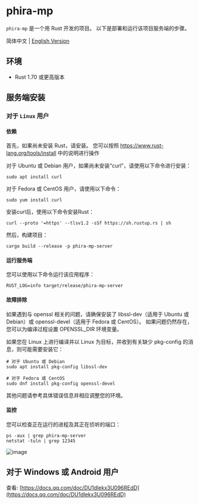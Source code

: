 # phira-mp

`phira-mp` 是一个用 Rust 开发的项目。 以下是部署和运行该项目服务端的步骤。

简体中文 | [English Version](README.md)
## 环境

- Rust 1.70 或更高版本

## 服务端安装
### 对于 `Linux` 用户
#### 依赖
首先，如果尚未安装 Rust，请安装。 您可以按照 https://www.rust-lang.org/tools/install 中的说明进行操作

对于 Ubuntu 或 Debian 用户，如果尚未安装“curl”，请使用以下命令进行安装：

```shell
sudo apt install curl
```
对于 Fedora 或 CentOS 用户，请使用以下命令：
```shell
sudo yum install curl
```
安装curl后，使用以下命令安装Rust：
```shell
curl --proto '=https' --tlsv1.2 -sSf https://sh.rustup.rs | sh
```
然后，构建项目：
```shell
cargo build --release -p phira-mp-server
```
#### 运行服务端
您可以使用以下命令运行该应用程序：
```shell
RUST_LOG=info target/release/phira-mp-server
```

#### 故障排除
如果遇到与 openssl 相关的问题，请确保安装了 libssl-dev（适用于 Ubuntu 或 Debian）或 openssl-devel（适用于 Fedora 或 CentOS）。 如果问题仍然存在，您可以为编译过程设置 OPENSSL_DIR 环境变量。

如果您在 Linux 上进行编译并以 Linux 为目标，并收到有关缺少 pkg-config 的消息，则可能需要安装它：

```shell
# 对于 Ubuntu 或 Debian
sudo apt install pkg-config libssl-dev 

# 对于 Fedora 或 CentOS
sudo dnf install pkg-config openssl-devel
```
其他问题请参考具体错误信息并相应调整您的环境。

#### 监控
您可以检查正在运行的进程及其正在侦听的端口：
```shell
ps -aux | grep phira-mp-server
netstat -tuln | grep 12345
```
![image](https://github.com/okatu-loli/phira-mp/assets/53247097/b533aee7-03c2-4920-aae9-a0b9e70ed576)

## 对于 Windows 或 Android 用户
查看: [https://docs.qq.com/doc/DU1dlekx3U096REdD](https://docs.qq.com/doc/DU1dlekx3U096REdD)
